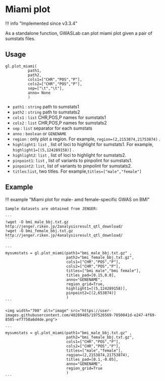 # Miami plot

!!! info "Implemented since v3.3.4"

As a standalone function, GWASLab can plot miami plot given a pair of sumstats files.

## Usage

```
gl.plot_miami( 
          path1,
          path2,
          cols1=["CHR","POS","P"],
          cols2=["CHR","POS","P"],
          sep=["\t","\t"],
          anno= None
          )
```

- `path1` : `string` path to sumstats1
- `path2` : `string` path to sumstats2
- `cols1` : `list` CHR,POS,P names for sumstats1
- `cols2` : `list` CHR,POS,P names for sumstats2
- `sep`   : `list` separator for each sumstats
- `anno`  : `boolean` or `GENENAME`
- `region` : only plot a region. For example, `region=(2,2153874,21753874)` .
- `highlight1`: `list` , list of loci to highlight for sumstats1. For example, `highlight1=[(5,124289158)]` .
- `highlight2`: `list` , list of loci to highlight for sumstats2. 
- `pinpoint1`: `list` , list of variants to pinpolint for sumstats1.
- `pinpoint2`: `list`,  list of variants to pinpolint for sumstats2.
- `titles`:`list`, two titles. For example,`titles=["male","female"]`


## Example

!!! example "Miami plot for male- amd female-specific GWAS on BMI"
    
    Sample datasets are obtained from JENGER:
    
    ```
    !wget -O bmi_male_bbj.txt.gz http://jenger.riken.jp/2analysisresult_qtl_download/
    !wget -O bmi_female_bbj.txt.gz http://jenger.riken.jp/4analysisresult_qtl_download/
    ```
    
    ```
    mysumstats = gl.plot_miami(path1="bmi_male_bbj.txt.gz" ,
                               path2="bmi_female_bbj.txt.gz",
                               cols1=["CHR","POS","P"],
                               cols2=["CHR","POS","P"],
                               titles=["bmi male","bmi female"],
                               titles_pad=[0.15,0.0],
                               anno="GENENAME",
                               region_grid=True,
                               highlight1=[(5,124289158)],
                               pinpoint2=[(2,653874)]
                               )
    ```
    
    <img width="700" alt="image" src="https://user-images.githubusercontent.com/40289485/197526569-7850041d-e247-4f69-8505-ef7750a6d4de.png">
    
    ```
    mysumstats = gl.plot_miami(path1="bmi_male_bbj.txt.gz" ,
                               path2="bmi_female_bbj.txt.gz",
                               cols1=["CHR","POS","P"],
                               cols2=["CHR","POS","P"],
                               titles=["male","female"],
                               region=(2,2153874,21753874),
                               titles_pad=[0.1,-0.05],
                               anno="GENENAME",
                               region_grid=True
                               )
    ```
